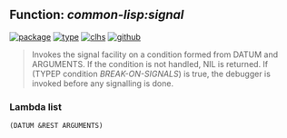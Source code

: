 ## Function: ***common-lisp:signal***
[![package](https://img.shields.io/badge/Package-COMMON--LISP-5f9ea0.svg?style=social&colorA=999999)](../) [![type](https://img.shields.io/badge/Type-Function-5f9ea0.svg?style=social&colorA=999999)](../#function) [![clhs](https://img.shields.io/badge/CLHS-SIGNAL-5f9ea0.svg?style=social&colorA=999999)](http://www.lispworks.com/documentation/HyperSpec/Body/f_signal.htm) [![github](https://img.shields.io/badge/GitHub-View_the_source-5f9ea0.svg?style=social&colorA=999999&logo=github)](https://github.com/sbcl/sbcl/blob/master/src/code/cold-error.lisp/) 

> Invokes the signal facility on a condition formed from DATUM and
> ARGUMENTS. If the condition is not handled, NIL is returned. If
> (TYPEP condition *BREAK-ON-SIGNALS*) is true, the debugger is invoked
> before any signalling is done.

### Lambda list
```
(DATUM &REST ARGUMENTS)
```
